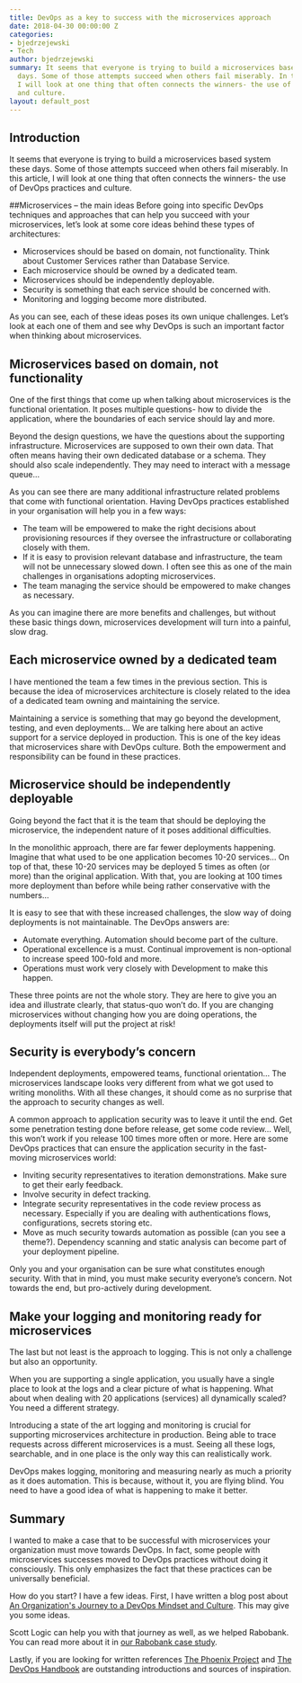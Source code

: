 ```yaml
---
title: DevOps as a key to success with the microservices approach
date: 2018-04-30 00:00:00 Z
categories:
- bjedrzejewski
- Tech
author: bjedrzejewski
summary: It seems that everyone is trying to build a microservices based system these
  days. Some of those attempts succeed when others fail miserably. In this article,
  I will look at one thing that often connects the winners- the use of DevOps practices
  and culture.
layout: default_post
---
```


## Introduction

It seems that everyone is trying to build a microservices based system these days. Some of those attempts succeed when others fail miserably. In this article, I will look at one thing that often connects the winners- the use of DevOps practices and culture.

##Microservices – the main ideas
Before going into specific DevOps techniques and approaches that can help you succeed with your microservices, let’s look at some core ideas behind these types of architectures:

* Microservices should be based on domain, not functionality. Think about Customer Services rather than Database Service.
* Each microservice should be owned by a dedicated team.
* Microservices should be independently deployable.
* Security is something that each service should be concerned with.
* Monitoring and logging become more distributed.

As you can see, each of these ideas poses its own unique challenges. Let’s look at each one of them and see why DevOps is such an important factor when thinking about microservices.

## Microservices based on domain, not functionality
One of the first things that come up when talking about microservices is the functional orientation. It poses multiple questions- how to divide the application, where the boundaries of each service should lay and more.

Beyond the design questions, we have the questions about the supporting infrastructure. Microservices are supposed to own their own data. That often means having their own dedicated database or a schema. They should also scale independently. They may need to interact with a message queue…

As you can see there are many additional infrastructure related problems that come with functional orientation. Having DevOps practices established in your organisation will help you in a few ways:

* The team will be empowered to make the right decisions about provisioning resources if they oversee the infrastructure or collaborating closely with them.
* If it is easy to provision relevant database and infrastructure, the team will not be unnecessary slowed down. I often see this as one of the main challenges in organisations adopting microservices.
* The team managing the service should be empowered to make changes as necessary.

As you can imagine there are more benefits and challenges, but without these basic things down, microservices development will turn into a painful, slow drag.

## Each microservice owned by a dedicated team

I have mentioned the team a few times in the previous section. This is because the idea of microservices architecture is closely related to the idea of a dedicated team owning and maintaining the service.

Maintaining a service is something that may go beyond the development, testing, and even deployments… We are talking here about an active support for a service deployed in production. This is one of the key ideas that microservices share with DevOps culture. Both the empowerment and responsibility can be found in these practices.

## Microservice should be independently deployable

Going beyond the fact that it is the team that should be deploying the microservice, the independent nature of it poses additional difficulties.

In the monolithic approach, there are far fewer deployments happening. Imagine that what used to be one application becomes 10-20 services… On top of that, these 10-20 services may be deployed 5 times as often (or more) than the original application. With that, you are looking at 100 times more deployment than before while being rather conservative with the numbers…

It is easy to see that with these increased challenges, the slow way of doing deployments is not maintainable. The DevOps answers are:

* Automate everything. Automation should become part of the culture.
* Operational excellence is a must. Continual improvement is non-optional to increase speed 100-fold and more.
* Operations must work very closely with Development to make this happen.

These three points are not the whole story. They are here to give you an idea and illustrate clearly, that status-quo won’t do. If you are changing microservices without changing how you are doing operations, the deployments itself will put the project at risk!
 
## Security is everybody’s concern

Independent deployments, empowered teams, functional orientation… The microservices landscape looks very different from what we got used to writing monoliths. With all these changes, it should come as no surprise that the approach to security changes as well.

A common approach to application security was to leave it until the end. Get some penetration testing done before release, get some code review… Well, this won’t work if you release 100 times more often or more. Here are some DevOps practices that can ensure the application security in the fast-moving microservices world:

* Inviting security representatives to iteration demonstrations. Make sure to get their early feedback.
* Involve security in defect tracking.
* Integrate security representatives in the code review process as necessary. Especially if you are dealing with authentications flows, configurations, secrets storing etc.
* Move as much security towards automation as possible (can you see a theme?). Dependency scanning and static analysis can become part of your deployment pipeline.

Only you and your organisation can be sure what constitutes enough security. With that in mind, you must make security everyone’s concern. Not towards the end, but pro-actively during development.

## Make your logging and monitoring ready for microservices

The last but not least is the approach to logging. This is not only a challenge but also an opportunity.

When you are supporting a single application, you usually have a single place to look at the logs and a clear picture of what is happening. What about when dealing with 20 applications (services) all dynamically scaled? You need a different strategy.

Introducing a state of the art logging and monitoring is crucial for supporting microservices architecture in production. Being able to trace requests across different microservices is a must. Seeing all these logs, searchable, and in one place is the only way this can realistically work.

DevOps makes logging, monitoring and measuring nearly as much a priority as it does automation. This is because, without it, you are flying blind. You need to have a good idea of what is happening to make it better.

## Summary

I wanted to make a case that to be successful with microservices your organization must move towards DevOps. In fact, some people with microservices successes moved to DevOps practices without doing it consciously. This only emphasizes the fact that these practices can be universally beneficial.

How do you start? I have a few ideas. First, I have written a blog post about [An Organization's Journey to a DevOps Mindset and Culture](http://blog.scottlogic.com/2018/03/13/organizations-journey-to-devops-culture.html). This may give you some ideas.

Scott Logic can help you with that journey as well, as we helped Rabobank. You can read more about it in [our Rabobank case study](https://www.scottlogic.com/our-work/case-study-rabobank/).

Lastly, if you are looking for written references [The Phoenix Project](https://itrevolution.com/book/the-phoenix-project/) and [The DevOps Handbook](https://itrevolution.com/book/the-devops-handbook/) are outstanding introductions and sources of inspiration.
